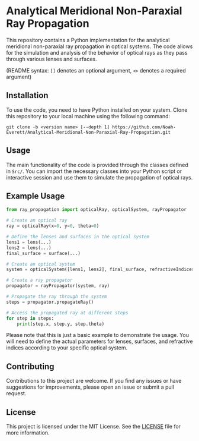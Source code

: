 # Analytical Meridional Non-Paraxial Ray Propagation

This repository contains a Python implementation for the analytical meridional non-paraxial ray propagation in optical systems. The code allows for the simulation and analysis of the behavior of optical rays as they pass through various lenses and surfaces.

(README syntax: `[]` denotes an optional argument, `<>` denotes a required argument)

## Installation

To use the code, you need to have Python installed on your system. Clone this repository to your local machine using the following command:

```
git clone -b <version name> [--depth 1] https://github.com/Noah-Everett/Analytical-Meridional-Non-Paraxial-Ray-Propagation.git
```

## Usage

The main functionality of the code is provided through the classes defined in `Src/`. You can import the necessary classes into your Python script or interactive session and use them to simulate the propagation of optical rays.

## Example Usage

```python
from ray_propagation import opticalRay, opticalSystem, rayPropagator

# Create an optical ray
ray = opticalRay(x=0, y=0, theta=0)

# Define the lenses and surfaces in the optical system
lens1 = lens(...)
lens2 = lens(...)
final_surface = surface(...)

# Create an optical system
system = opticalSystem([lens1, lens2], final_surface, refractiveIndices=[...])

# Create a ray propagator
propagator = rayPropagator(system, ray)

# Propagate the ray through the system
steps = propagator.propagateRay()

# Access the propagated ray at different steps
for step in steps:
    print(step.x, step.y, step.theta)
```

Please note that this is just a basic example to demonstrate the usage. You will need to define the actual parameters for lenses, surfaces, and refractive indices according to your specific optical system.

## Contributing

Contributions to this project are welcome. If you find any issues or have suggestions for improvements, please open an issue or submit a pull request.

## License

This project is licensed under the MIT License. See the [LICENSE](LICENSE) file for more information.